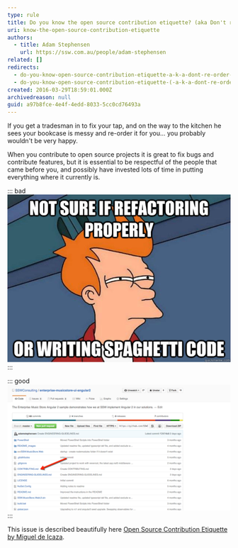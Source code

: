 ```yaml
---
type: rule
title: Do you know the open source contribution etiquette? (aka Don't re-order my house when fixing my tap)
uri: know-the-open-source-contribution-etiquette
authors:
  - title: Adam Stephensen
    url: https://ssw.com.au/people/adam-stephensen
related: []
redirects:
  - do-you-know-open-source-contribution-etiquette-a-k-a-dont-re-order-my-house-when-you-fix-my-tap
  - do-you-know-open-source-contribution-etiquette-(-a-k-a-dont-re-order-my-house-when-you-fix-my-tap)
created: 2016-03-29T18:59:01.000Z
archivedreason: null
guid: a97b8fce-4e4f-4edd-8033-5cc0cd76493a
---
```


If you get a tradesman in to fix your tap, and on the way to the kitchen he sees your bookcase is messy and re-order it for you... you probably wouldn't be very happy.

When you contribute to open source projects it is great to fix bugs and contribute features, but it is essential to be respectful of the people that came before you, and possibly have invested lots of time in putting everything where it currently is.

<!--endintro-->

::: bad  
![Figure: Bad example - Bad open source contribution involves gratuitous refactoring, re-organisation of files and classes, changing of formatting beyond those used throughout the rest of the project](/rules/know-the-open-source-contribution-etiquette/etiquette-bad.png)  
:::

::: good  
![Figure: Good example - Contributors review the CONTRIBUTING.md for the project and work within the guidelines provided, they follow existing coding styles and architecture and if large refactoring or changes are required communicate with the community and the core contributors](/rules/know-the-open-source-contribution-etiquette/etiquette-good.png)  
:::

This issue is described beautifully here [Open Source Contribution Etiquette by Miguel de Icaza](https://tirania.org/blog/archive/2010/Dec-31.html).

